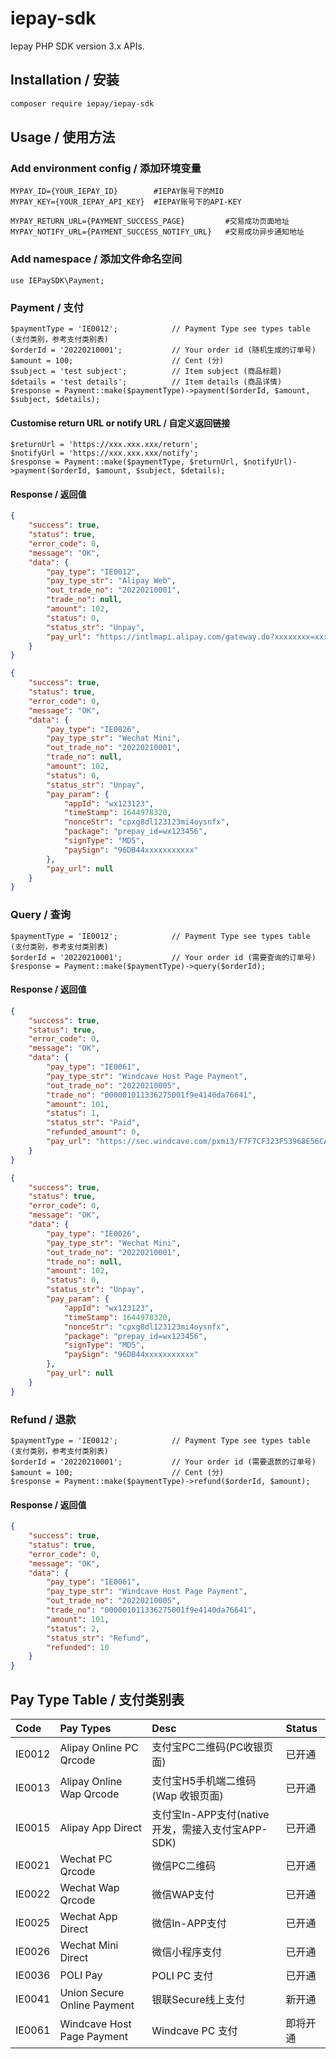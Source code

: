 # iepay-sdk
Iepay PHP SDK version 3.x APIs.

## Installation / 安装
```bash
composer require iepay/iepay-sdk
```

## Usage / 使用方法
### Add environment config / 添加环境变量
```code
MYPAY_ID={YOUR_IEPAY_ID}		#IEPAY账号下的MID
MYPAY_KEY={YOUR_IEPAY_API_KEY}	#IEPAY账号下的API-KEY

MYPAY_RETURN_URL={PAYMENT_SUCCESS_PAGE}			#交易成功页面地址
MYPAY_NOTIFY_URL={PAYMENT_SUCCESS_NOTIFY_URL}	#交易成功异步通知地址
```

### Add namespace / 添加文件命名空间
```code
use IEPaySDK\Payment;
```


### Payment / 支付
```code
$paymentType = 'IE0012';			// Payment Type see types table (支付类别，参考支付类别表)
$orderId = '20220210001';			// Your order id (随机生成的订单号)
$amount = 100;						// Cent (分)
$subject = 'test subject';			// Item subject (商品标题)
$details = 'test details';			// Item details (商品详情)
$response = Payment::make($paymentType)->payment($orderId, $amount, $subject, $details);
```

#### Customise return URL or notify URL / 自定义返回链接
```code
$returnUrl = 'https://xxx.xxx.xxx/return';
$notifyUrl = 'https://xxx.xxx.xxx/notify';
$response = Payment::make($paymentType, $returnUrl, $notifyUrl)->payment($orderId, $amount, $subject, $details);
```

#### Response / 返回值
```json
{
    "success": true,
    "status": true,
    "error_code": 0,
    "message": "OK",
    "data": {
        "pay_type": "IE0012",
        "pay_type_str": "Alipay Web",
        "out_trade_no": "20220210001",
        "trade_no": null,
        "amount": 102,
        "status": 0,
        "status_str": "Unpay",
        "pay_url": "https://intlmapi.alipay.com/gateway.do?xxxxxxxx=xxxxxxxx&xxxxxxxx=xxxxxxxx"
    }
}
```
```json
{
    "success": true,
    "status": true,
    "error_code": 0,
    "message": "OK",
    "data": {
        "pay_type": "IE0026",
        "pay_type_str": "Wechat Mini",
        "out_trade_no": "20220210001",
        "trade_no": null,
        "amount": 102,
        "status": 0,
        "status_str": "Unpay",
        "pay_param": {
            "appId": "wx123123",
            "timeStamp": 1644978320,
            "nonceStr": "cpxg8dl123123mi4oysnfx",
            "package": "prepay_id=wx123456",
            "signType": "MD5",
            "paySign": "96DB44xxxxxxxxxxx"
        },
        "pay_url": null
    }
}
```

### Query / 查询
```code
$paymentType = 'IE0012';			// Payment Type see types table (支付类别，参考支付类别表)
$orderId = '20220210001';			// Your order id (需要查询的订单号)
$response = Payment::make($paymentType)->query($orderId);
```
#### Response / 返回值
```json
{
    "success": true,
    "status": true,
    "error_code": 0,
    "message": "OK",
    "data": {
        "pay_type": "IE0061",
        "pay_type_str": "Windcave Host Page Payment",
        "out_trade_no": "20220210005",
        "trade_no": "000001011336275001f9e4140da76641",
        "amount": 101,
        "status": 1,
        "status_str": "Paid",
        "refunded_amount": 0,
        "pay_url": "https://sec.windcave.com/pxmi3/F7F7CF323F53968E56CA0650BE713B347D965FA2CC2827399D145DE371986332500051BD83B6BCC7B8D21D53BAB554800"
    }
}
```
```json
{
    "success": true,
    "status": true,
    "error_code": 0,
    "message": "OK",
    "data": {
        "pay_type": "IE0026",
        "pay_type_str": "Wechat Mini",
        "out_trade_no": "20220210001",
        "trade_no": null,
        "amount": 102,
        "status": 0,
        "status_str": "Unpay",
        "pay_param": {
            "appId": "wx123123",
            "timeStamp": 1644978320,
            "nonceStr": "cpxg8dl123123mi4oysnfx",
            "package": "prepay_id=wx123456",
            "signType": "MD5",
            "paySign": "96DB44xxxxxxxxxxx"
        },
        "pay_url": null
    }
}
```

### Refund / 退款
```code
$paymentType = 'IE0012';			// Payment Type see types table (支付类别，参考支付类别表)
$orderId = '20220210001';			// Your order id (需要退款的订单号)
$amount = 100;						// Cent (分)
$response = Payment::make($paymentType)->refund($orderId, $amount);
```
#### Response / 返回值
```json
{
    "success": true,
    "status": true,
    "error_code": 0,
    "message": "OK",
    "data": {
        "pay_type": "IE0061",
        "pay_type_str": "Windcave Host Page Payment",
        "out_trade_no": "20220210005",
        "trade_no": "000001011336275001f9e4140da76641",
        "amount": 101,
        "status": 2,
        "status_str": "Refund",
        "refunded": 10
    }
}
```


## Pay Type Table / 支付类别表
|**Code**|**Pay Types**|**Desc**|**Status**|
|:-----|:-----------------------|:--------------------------------------|:-------|
|IE0012|Alipay Online PC Qrcode|支付宝PC二维码(PC收银页面)|已开通|
|IE0013|Alipay Online Wap Qrcode|支付宝H5手机端二维码(Wap 收银页面)|已开通|
|IE0015|Alipay App Direct|支付宝In-APP支付(native开发，需接入支付宝APP-SDK)|已开通|
|IE0021|Wechat PC Qrcode|微信PC二维码|已开通|
|IE0022|Wechat Wap Qrcode|微信WAP支付|已开通|
|IE0025|Wechat App Direct|微信In-APP支付|已开通|
|IE0026|Wechat Mini Direct|微信小程序支付|已开通|
|IE0036|POLI Pay|POLI PC 支付|已开通|
|IE0041|Union Secure Online Payment|银联Secure线上支付|新开通|
|IE0061|Windcave Host Page Payment|Windcave PC 支付|即将开通|
